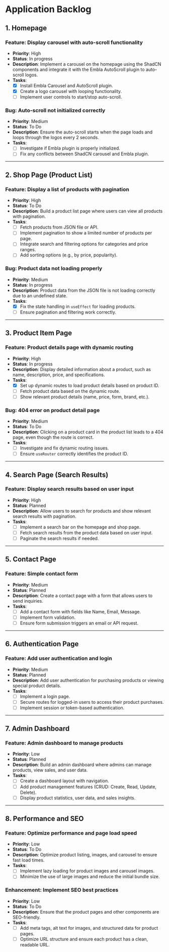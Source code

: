 # Application Backlog

## 1. Homepage

### Feature: Display carousel with auto-scroll functionality
- **Priority**: High
- **Status**: In progress
- **Description**: Implement a carousel on the homepage using the ShadCN components and integrate it with the Embla AutoScroll plugin to auto-scroll logos.
- **Tasks**:
  - [x] Install Embla Carousel and AutoScroll plugin.
  - [x] Create a logo carousel with looping functionality.
  - [ ] Implement user controls to start/stop auto-scroll.

### Bug: Auto-scroll not initialized correctly
- **Priority**: Medium
- **Status**: To Do
- **Description**: Ensure the auto-scroll starts when the page loads and loops through the logos every 2 seconds.
- **Tasks**:
  - [ ] Investigate if Embla plugin is properly initialized.
  - [ ] Fix any conflicts between ShadCN carousel and Embla plugin.

---

## 2. Shop Page (Product List)

### Feature: Display a list of products with pagination
- **Priority**: High
- **Status**: To Do
- **Description**: Build a product list page where users can view all products with pagination.
- **Tasks**:
  - [ ] Fetch products from JSON file or API.
  - [ ] Implement pagination to show a limited number of products per page.
  - [ ] Integrate search and filtering options for categories and price ranges.
  - [ ] Add sorting options (e.g., by price, popularity).

### Bug: Product data not loading properly
- **Priority**: Medium
- **Status**: In progress
- **Description**: Product data from the JSON file is not loading correctly due to an undefined state.
- **Tasks**:
  - [x] Fix the state handling in `useEffect` for loading products.
  - [ ] Ensure pagination and filtering work correctly.

---

## 3. Product Item Page

### Feature: Product details page with dynamic routing
- **Priority**: High
- **Status**: In progress
- **Description**: Display detailed information about a product, such as name, description, price, and specifications.
- **Tasks**:
  - [x] Set up dynamic routes to load product details based on product ID.
  - [ ] Fetch product data based on the dynamic route.
  - [ ] Show relevant product details (name, price, form, brand, etc.).

### Bug: 404 error on product detail page
- **Priority**: Medium
- **Status**: To Do
- **Description**: Clicking on a product card in the product list leads to a 404 page, even though the route is correct.
- **Tasks**:
  - [ ] Investigate and fix dynamic routing issues.
  - [ ] Ensure `useRouter` correctly identifies the product ID.

---

## 4. Search Page (Search Results)

### Feature: Display search results based on user input
- **Priority**: High
- **Status**: Planned
- **Description**: Allow users to search for products and show relevant search results with pagination.
- **Tasks**:
  - [ ] Implement a search bar on the homepage and shop page.
  - [ ] Fetch search results from the product data based on user input.
  - [ ] Paginate the search results if needed.

---

## 5. Contact Page

### Feature: Simple contact form
- **Priority**: Medium
- **Status**: Planned
- **Description**: Create a contact page with a form that allows users to send inquiries.
- **Tasks**:
  - [ ] Add a contact form with fields like Name, Email, Message.
  - [ ] Implement form validation.
  - [ ] Ensure form submission triggers an email or API request.

---

## 6. Authentication Page

### Feature: Add user authentication and login
- **Priority**: Medium
- **Status**: Planned
- **Description**: Add user authentication for purchasing products or viewing special product details.
- **Tasks**:
  - [ ] Implement a login page.
  - [ ] Secure routes for logged-in users to access their product purchases.
  - [ ] Implement session or token-based authentication.

---

## 7. Admin Dashboard

### Feature: Admin dashboard to manage products
- **Priority**: Low
- **Status**: Planned
- **Description**: Build an admin dashboard where admins can manage products, view sales, and user data.
- **Tasks**:
  - [ ] Create a dashboard layout with navigation.
  - [ ] Add product management features (CRUD: Create, Read, Update, Delete).
  - [ ] Display product statistics, user data, and sales insights.
  
---

## 8. Performance and SEO

### Feature: Optimize performance and page load speed
- **Priority**: Low
- **Status**: To Do
- **Description**: Optimize product listing, images, and carousel to ensure fast load times.
- **Tasks**:
  - [ ] Implement lazy loading for product images and carousel images.
  - [ ] Minimize the use of large images and reduce the initial bundle size.

### Enhancement: Implement SEO best practices
- **Priority**: Low
- **Status**: To Do
- **Description**: Ensure that the product pages and other components are SEO-friendly.
- **Tasks**:
  - [ ] Add meta tags, alt text for images, and structured data for product pages.
  - [ ] Optimize URL structure and ensure each product has a clean, readable URL.
